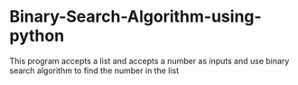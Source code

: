 # Binary-Search-Algorithm-using-python
This program accepts a list and accepts a number as inputs and use binary search algorithm to find the number in the list
